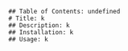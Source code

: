
    ## Table of Contents: undefined
    # Title: k
    ## Description: k
    ## Installation: k
    ## Usage: k